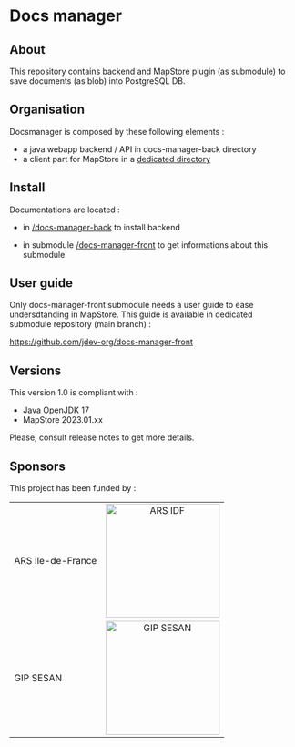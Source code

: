 # Docs manager

## About

This repository contains backend and MapStore plugin (as submodule) to save documents (as blob) into PostgreSQL DB.

## Organisation

Docsmanager is composed by these following elements :

- a java webapp backend / API in docs-manager-back directory
- a client part for MapStore in a [dedicated directory](https://github.com/jdev-org/docs-manager-front)

## Install

Documentations are located :

- in [/docs-manager-back](https://github.com/jdev-org/docs-manager/tree/main/docs-manager-back) to install backend


- in submodule [/docs-manager-front](https://github.com/jdev-org/docs-manager-front) to get informations about this submodule



## User guide

Only docs-manager-front submodule needs a user guide to ease undersdtanding in MapStore.
This guide is available in dedicated submodule repository (main branch) :

https://github.com/jdev-org/docs-manager-front


## Versions

This version 1.0 is compliant with : 

- Java OpenJDK 17
- MapStore 2023.01.xx

Please, consult release notes to get more details.

## Sponsors

This project has been funded by :

<table>
    <tbody>  <tr>
            <td>ARS Ile-de-France</td>
            <td align="center"><img src="https://github.com/jdev-org/docs-manager/assets/16317988/38bf6064-c1bc-4ead-a027-364ebdb9b3a0" width="200" alt = "ARS IDF"></td>
        </tr>
        <tr>
            <td>GIP SESAN</td>
            <td align="center"><img src="https://github.com/jdev-org/docs-manager/assets/16317988/292f11fc-537d-4a43-9b3b-92a440f09c0d" width="200" alt = "GIP SESAN"></td>
        </tr>
    </tbody>
</table>





